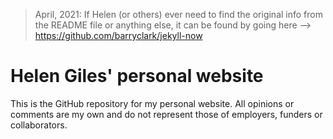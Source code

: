 > April, 2021: If Helen (or others) ever need to find the original info from the README file or anything else, it can be found by going here --> https://github.com/barryclark/jekyll-now

# Helen Giles' personal website

This is the GitHub repository for my personal website. All opinions or comments
are my own and do not represent those of employers, funders or collaborators.
